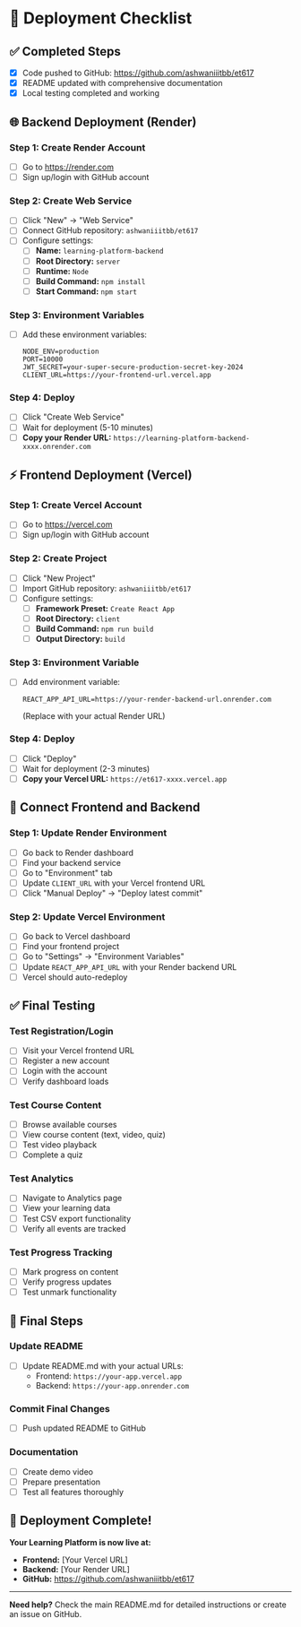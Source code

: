 # 🚀 Deployment Checklist

## ✅ Completed Steps
- [x] Code pushed to GitHub: https://github.com/ashwaniiitbb/et617
- [x] README updated with comprehensive documentation
- [x] Local testing completed and working

## 🌐 Backend Deployment (Render)

### Step 1: Create Render Account
- [ ] Go to https://render.com
- [ ] Sign up/login with GitHub account

### Step 2: Create Web Service
- [ ] Click "New" → "Web Service"
- [ ] Connect GitHub repository: `ashwaniiitbb/et617`
- [ ] Configure settings:
  - [ ] **Name:** `learning-platform-backend`
  - [ ] **Root Directory:** `server`
  - [ ] **Runtime:** `Node`
  - [ ] **Build Command:** `npm install`
  - [ ] **Start Command:** `npm start`

### Step 3: Environment Variables
- [ ] Add these environment variables:
  ```
  NODE_ENV=production
  PORT=10000
  JWT_SECRET=your-super-secure-production-secret-key-2024
  CLIENT_URL=https://your-frontend-url.vercel.app
  ```

### Step 4: Deploy
- [ ] Click "Create Web Service"
- [ ] Wait for deployment (5-10 minutes)
- [ ] **Copy your Render URL:** `https://learning-platform-backend-xxxx.onrender.com`

## ⚡ Frontend Deployment (Vercel)

### Step 1: Create Vercel Account
- [ ] Go to https://vercel.com
- [ ] Sign up/login with GitHub account

### Step 2: Create Project
- [ ] Click "New Project"
- [ ] Import GitHub repository: `ashwaniiitbb/et617`
- [ ] Configure settings:
  - [ ] **Framework Preset:** `Create React App`
  - [ ] **Root Directory:** `client`
  - [ ] **Build Command:** `npm run build`
  - [ ] **Output Directory:** `build`

### Step 3: Environment Variable
- [ ] Add environment variable:
  ```
  REACT_APP_API_URL=https://your-render-backend-url.onrender.com
  ```
  (Replace with your actual Render URL)

### Step 4: Deploy
- [ ] Click "Deploy"
- [ ] Wait for deployment (2-3 minutes)
- [ ] **Copy your Vercel URL:** `https://et617-xxxx.vercel.app`

## 🔗 Connect Frontend and Backend

### Step 1: Update Render Environment
- [ ] Go back to Render dashboard
- [ ] Find your backend service
- [ ] Go to "Environment" tab
- [ ] Update `CLIENT_URL` with your Vercel frontend URL
- [ ] Click "Manual Deploy" → "Deploy latest commit"

### Step 2: Update Vercel Environment
- [ ] Go back to Vercel dashboard
- [ ] Find your frontend project
- [ ] Go to "Settings" → "Environment Variables"
- [ ] Update `REACT_APP_API_URL` with your Render backend URL
- [ ] Vercel should auto-redeploy

## ✅ Final Testing

### Test Registration/Login
- [ ] Visit your Vercel frontend URL
- [ ] Register a new account
- [ ] Login with the account
- [ ] Verify dashboard loads

### Test Course Content
- [ ] Browse available courses
- [ ] View course content (text, video, quiz)
- [ ] Test video playback
- [ ] Complete a quiz

### Test Analytics
- [ ] Navigate to Analytics page
- [ ] View your learning data
- [ ] Test CSV export functionality
- [ ] Verify all events are tracked

### Test Progress Tracking
- [ ] Mark progress on content
- [ ] Verify progress updates
- [ ] Test unmark functionality

## 📝 Final Steps

### Update README
- [ ] Update README.md with your actual URLs:
  - Frontend: `https://your-app.vercel.app`
  - Backend: `https://your-app.onrender.com`

### Commit Final Changes
- [ ] Push updated README to GitHub

### Documentation
- [ ] Create demo video
- [ ] Prepare presentation
- [ ] Test all features thoroughly

## 🎉 Deployment Complete!

**Your Learning Platform is now live at:**
- **Frontend:** [Your Vercel URL]
- **Backend:** [Your Render URL]
- **GitHub:** https://github.com/ashwaniiitbb/et617

---

**Need help?** Check the main README.md for detailed instructions or create an issue on GitHub. 